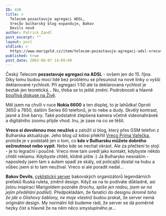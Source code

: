 ```yaml
---
ID: 430
title: >
  Telecom pozastavuje agregaci ADSL,
  Vrecův bulharský blog expanduje, Bakov
  Devils nově
author: Patrick Zandl
post_excerpt: ""
layout: post
oldlink: >
  https://www.marigold.cz/item/telecom-pozastavuje-agregaci-adsl-vrecuv-bulharsky-blog-expanduje-bakov-devils-nove
published: true
post_date: 2003-08-07 14:09:00
---
```

<p>
Český Telecom <STRONG>pozastavuje agregaci na ADSL</STRONG> - ovšem jen do 15. října. Díky&#160;tomu budou moci lidé bez problému se přesunout na nové linky o vyšší deklarované rychlosti. Při agregaci 1:50 ale ta deklarovaná rychlost je beztak jen teoretická... Nu, třeba se to ještě změní. Podrobnosti a hlavně <A href="http://www.zive.cz/h/Bleskovky/AR.asp?ARI=112046&amp;CAI=2097&amp;HID=19" target=_blank>bouřlivá diskuse na Živě</A>. </p>

<p>
Měl jsem na chvíli v ruce <STRONG>Nokia 6600</STRONG> a ten displej, to je lahůdka! Oproti 3650 a 7650, dalším Series 60 telefonů, je to nebe a dudy. Skvělý kontrast, jasné a živé barvy. Také podstatně zlepšená kamera včetně videonahrávek a digitálního zoomu přijde vhod. Inu, je zase na co se těšit. </p>

<p>
<STRONG>Vreco si dovolenou moc neužívá</STRONG> a založil si blog, který přes GSM telefon z Bulharska aktualizuje. Jeho blog už kdosi překřtil <A href="http://www.vreco.cz/" target=_blank>Vreco Prima Vařečka</A>, protože je v podstatě jen o tom, co <STRONG>kde v Bulharsku můžete dobrého sežroutnout nebo vypít</STRONG>. Nebo kde se nechat okrást. Ale za přečtení to stojí - je to legrační i poučné. Vreco mne tam uvedl jako kontakt, kdybyste někdo chtěli reklamu. Kdybyste chtěli, klidně pište :) Já Bulharsko nesnáším - naposledy jsem tam s autem spadl ze skály, od policajtů dostal na hubu a vůbec jsem si to tam neužíval. Vreco si ale poradit nedal...</p>

<p>
<STRONG>Bakov Devils</STRONG>, <A href="http://www.bakovdevils.cz/" target=_blank>cyklistický server</A> bakovských organizátorů legendárních preťeků Ruská ruleta, změnil design. Když se na to podíváte důkladně, asi jistou inspiraci Marigoldem poznáte <EM>(trochu, spíše jen radou, jsem se na jejím předělání podílel). </EM>Předpokládám, že fanatici do designu <EM>(kromě toho že jde o Glishovy šablony, ne moje vlastní)</EM> budou prskat, že server nemá originální design. My normální lidi budeme rádi, že server se dá poměrně hezky číst a hlavně že na něm něco smysluplného je... </p>

